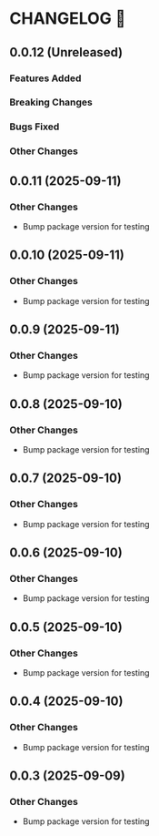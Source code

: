 # CHANGELOG 📝

## 0.0.12 (Unreleased)

### Features Added

### Breaking Changes

### Bugs Fixed

### Other Changes

## 0.0.11 (2025-09-11)

### Other Changes
- Bump package version for testing

## 0.0.10 (2025-09-11)

### Other Changes
- Bump package version for testing

## 0.0.9 (2025-09-11)

### Other Changes
- Bump package version for testing

## 0.0.8 (2025-09-10)

### Other Changes
- Bump package version for testing

## 0.0.7 (2025-09-10)

### Other Changes
- Bump package version for testing

## 0.0.6 (2025-09-10)

### Other Changes
- Bump package version for testing

## 0.0.5 (2025-09-10)

### Other Changes
- Bump package version for testing

## 0.0.4 (2025-09-10)

### Other Changes
- Bump package version for testing

## 0.0.3 (2025-09-09)

### Other Changes
- Bump package version for testing

